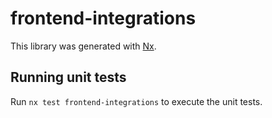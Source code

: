 # frontend-integrations

This library was generated with [Nx](https://nx.dev).

## Running unit tests

Run `nx test frontend-integrations` to execute the unit tests.
